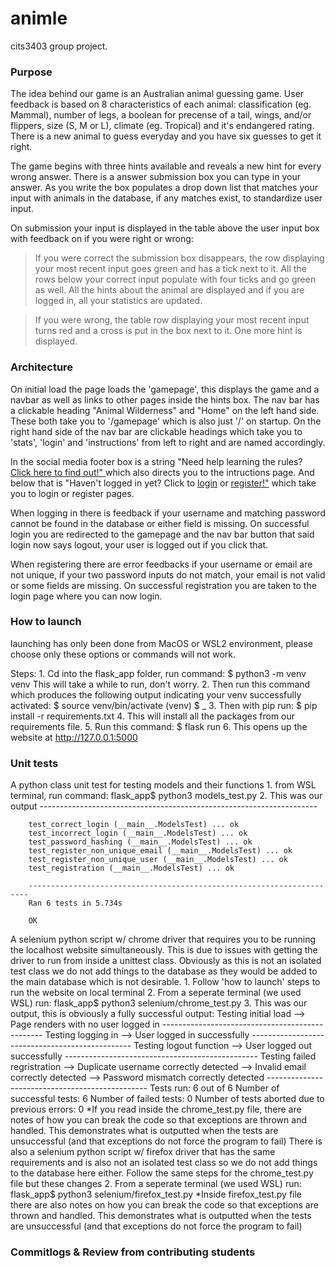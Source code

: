 # animle
cits3403 group project.

### Purpose
The idea behind our game is an Australian animal guessing game. User feedback is based on 8 characteristics of each animal: classification (eg. Mammal), number of legs, a boolean for precense of a tail, wings, and/or flippers, size (S, M or L), climate (eg. Tropical) and it's endangered rating. There is a new animal to guess everyday and you have six guesses to get it right. 

The game begins with three hints available and reveals a new hint for every wrong answer. There is a answer submission box you can type in your answer. As you write the box populates a drop down list that matches your input with animals in the database, if any matches exist, to standardize user input. 

On submission your input is displayed in the table above the user input box with feedback on if you were right or wrong:

> If you were correct the submission box disappears, the row displaying your most recent input goes green and has a tick next to it. All the rows below your correct input populate with four ticks and go green as well. All the hints about the animal are displayed and if you are logged in, all your statistics are updated.

> If you were wrong, the table row displaying your most recent input turns red and a cross is put in the box next to it. One more hint is displayed. 

### Architecture
On initial load the page loads the 'gamepage', this displays the game and a navbar as well as links to other pages inside the hints box. The nav bar has a clickable heading "Animal Wilderness" and "Home" on the left hand side. These both take you to '/gamepage' which is also just '/' on startup. On the right hand side of the nav bar are clickable headings which take you to 'stats', 'login' and 'instructions' from left to right and are named accordingly. 

In the social media footer box is a string "Need help learning the rules? <ins> Click here to find out!" </ins> which also directs you to the intructions page. And below that is "Haven't logged in yet? Click to <ins>login</ins> or <ins>register!"</ins> which take you to login or register pages.

When logging in there is feedback if your username and matching password cannot be found in the database or either field is missing. On successful login you are redirected to the gamepage and the nav bar button that said login now says logout, your user is logged out if you click that.

When registering there are error feedbacks if your username or email are not unique, if your two password inputs do not match, your email is not valid or some fields are missing. On successful registration you are taken to the login page where you can now login.

### How to launch
launching has only been done from MacOS or WSL2 environment, please choose only these options or commands will not work.

Steps:
	1. Cd into the flask_app folder, run command:
		$ python3 -m venv venv
	This will take a while to run, don't worry.
	2. Then run this command which produces the following output indicating your venv successfully activated:
		$ source venv/bin/activate
		(venv) $ _
	3. Then with pip run:
		$ pip install -r requirements.txt
	4. This will install all the packages from our requirements file.
	5. Run this command:
		$ flask run
	6. This opens up the website at http://127.0.0.1:5000

### Unit tests
A python class unit test for testing models and their functions
    1. from WSL terminal, run command: 
        flask_app$ python3 models_test.py
    2. This was our output 
        ---------------------------------------------------------------------
        
        test_correct_login (__main__.ModelsTest) ... ok
        test_incorrect_login (__main__.ModelsTest) ... ok
        test_password_hashing (__main__.ModelsTest) ... ok
        test_register_non_unique_email (__main__.ModelsTest) ... ok
        test_register_non_unique_user (__main__.ModelsTest) ... ok
        test_registration (__main__.ModelsTest) ... ok

        ----------------------------------------------------------------------
        Ran 6 tests in 5.734s

        OK
A selenium python script w/ chrome driver that requires you to be running the localhost website simultaneously. This is due to issues with getting the driver to run from inside a unittest class. Obviously as this is not an isolated test class we do not add things to the database as they would be added to the main database which is not desirable.
    1. Follow 'how to launch' steps to run the website on local terminal
    2. From a seperate terminal (we used WSL) run:
        flask_app$ python3 selenium/chrome_test.py
    3. This was our output, this is obviously a fully successful output:
        Testing initial load
        --> Page renders with no user logged in
        ------------------------------------------------
        Testing logging in
                --> User logged in successfully
        ------------------------------------------------
        Testing logout function
                --> User logged out successfully
        ------------------------------------------------
        Testing failed regristration
                --> Duplicate username correctly detected
                --> Invalid email correctly detected
                --> Password mismatch correctly detected
        ------------------------------------------------
        Tests run: 6 out of 6
        Number of successful tests: 6
        Number of failed tests: 0
        Number of tests aborted due to previous errors: 0
    *If you read inside the chrome_test.py file, there are notes of how you can break the code so that exceptions are thrown and handled. This demonstrates what is outputted when the tests are unsuccessful (and that exceptions do not force the program to fail)
There is also a selenium python script w/ firefox driver that has the same requirements and is also not an isolated test class so we do not add things to the database here either. Follow the same steps for the chrome_test.py file but these changes
    2. From a seperate terminal (we used WSL) run:
        flask_app$ python3 selenium/firefox_test.py
    *Inside firefox_test.py file there are also notes on how you can break the code so that exceptions are thrown and handled. This demonstrates what is outputted when the tests are unsuccessful (and that exceptions do not force the program to fail)

### Commitlogs & Review from contributing students


